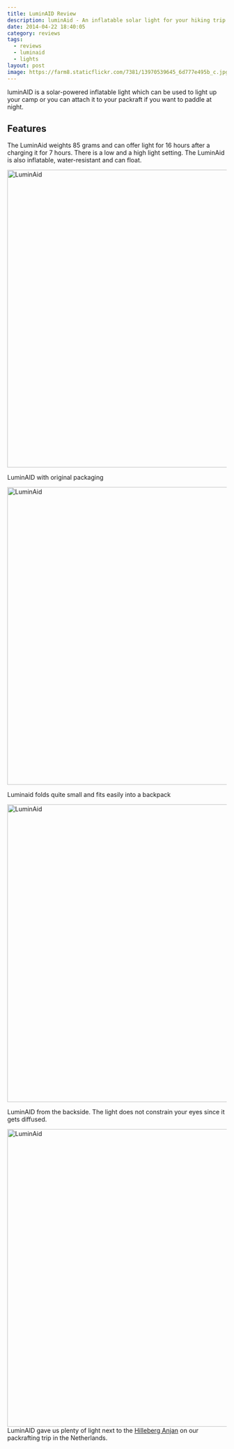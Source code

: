 ```yaml
---
title: LuminAID Review
description: luminAid - An inflatable solar light for your hiking trip
date: 2014-04-22 18:40:05
category: reviews
tags:
  - reviews
  - luminaid
  - lights
layout: post
image: https://farm8.staticflickr.com/7381/13970539645_6d777e495b_c.jpg
---
```


luminAID is a solar-powered inflatable light which can be used to light up your camp or you can attach it to your packraft if you want to paddle at night.

<amp-img src="https://farm8.staticflickr.com/7381/13970539645_6d777e495b_c.jpg" width="800" height="553" alt="LuminAID Review"></amp-img>


<!--more-->

## Features
The LuminAid weights 85 grams and can offer light for 16 hours after a charging it for 7 hours. There is a low and a high light setting. The LuminAid is also inflatable, water-resistant and can float.

<a href="https://www.flickr.com/photos/90204224@N07/13970959474/" ><img src="https://farm8.staticflickr.com/7404/13970959474_974b5ff688_b.jpg" width="1024" height="683" alt="LuminAid" ></a>

LuminAID with original packaging

<a href="https://www.flickr.com/photos/90204224@N07/13967345072/" ><img src="https://farm8.staticflickr.com/7253/13967345072_66597c9f5b_b.jpg" width="1024" height="683" alt="LuminAid" ></a>

Luminaid folds quite small and fits easily into a backpack

<a href="https://www.flickr.com/photos/90204224@N07/13967348421/" ><img src="https://farm8.staticflickr.com/7084/13967348421_1a012e2dae_b.jpg" width="1024" height="683" alt="LuminAid" ></a>

LuminAID from the backside. The light does not constrain your eyes since it gets diffused.

<a href="https://www.flickr.com/photos/90204224@N07/13967324991/" ><img src="https://farm8.staticflickr.com/7082/13967324991_210e4a8fab_b.jpg" width="1024" height="683" alt="LuminAid"></a>
LuminAID gave us plenty of light next to the <a href="http://hikeventures.com/gear-review-hilleberg-anjan-for-the-summer/" target="_blank">Hilleberg Anjan</a> on our packrafting trip in the Netherlands.
